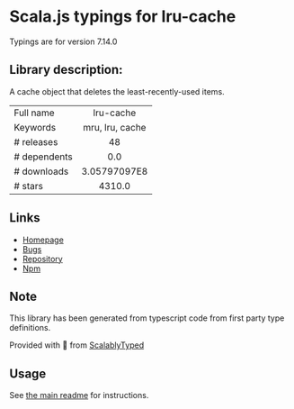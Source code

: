 
# Scala.js typings for lru-cache

Typings are for version 7.14.0

## Library description:
A cache object that deletes the least-recently-used items.

|                    |                 |
| ------------------ | :-------------: |
| Full name          | lru-cache |
| Keywords           | mru, lru, cache |
| # releases         | 48 |
| # dependents       | 0.0 |
| # downloads        | 3.05797097E8 |
| # stars            | 4310.0 |

## Links
- [Homepage](https://github.com/isaacs/node-lru-cache#readme)
- [Bugs](https://github.com/isaacs/node-lru-cache/issues)
- [Repository](https://github.com/isaacs/node-lru-cache)
- [Npm](https://www.npmjs.com/package/lru-cache)
    


## Note
This library has been generated from typescript code from first party type definitions.

Provided with :purple_heart: from [ScalablyTyped](https://github.com/oyvindberg/ScalablyTyped)

## Usage
See [the main readme](../../readme.md) for instructions.


